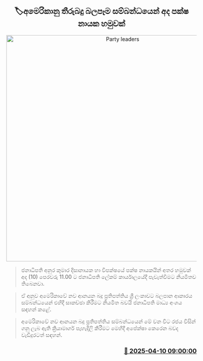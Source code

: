 <p align='center'><b><h2 align='center' title='Party leaders' meeting with President today regarding the impact of US tariffs'>🏷අමෙරිකානු තීරුබදු බලපෑම සම්බන්ධයෙන් අද පක්ෂ නායක හමුවක්</h2></b></p>
<p align='center'><img src='https://helakuru.sgp1.cdn.digitaloceanspaces.com/esana/images/lib/anura-president-new-thumb.jpg' width='600' alt='Party leaders' meeting with President today regarding the impact of US tariffs'></p>

> ජනාධිපති අනුර කුමාර දිසානායක හා විපක්ෂයේ පක්ෂ නායකයින් අතර හමුවක් අද (10) පෙරවරු 11.00 ට ජනාධිපති ලේකම් කාර්යාලයේදී පැවැත්වීමට නියමිතව තිබෙනවා.

> ඒ අනුව අමෙරිකාවේ නව ආනයන බදු ප්‍රතිපත්තිය ශ්‍රී ලංකාවට බලපාන ආකාරය සම්බන්ධයෙන් එහිදී සාකච්ඡා කිරීමට නියමිත බවයි ජනාධිපති මාධ්‍ය අංශය සඳහන් කළේ.

> අමෙරිකාවේ නව ආනයන බදු ප්‍රතිපත්තිය සම්බන්ධයෙන් මේ වන විට රජය විසින් ගනු ලැබ ඇති ක්‍රියාමාර්ග පැහැදිලි කිරීමට මෙහිදී අපේක්ෂා කෙරෙන බවද වැඩිදුරටත් සඳහන්.



<h3 align='right'><a href='https://www.helakuru.lk/esana/p/109142/'>📅 2025-04-10 09:00:00</a></h3>
